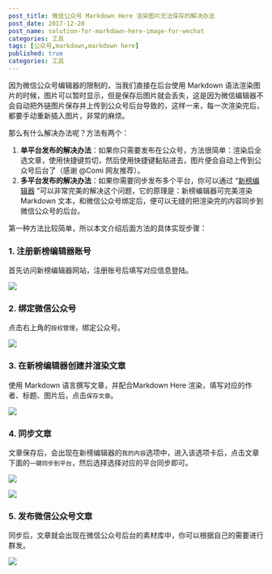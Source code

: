 ```yaml
---
post_title: 微信公众号 Markdown Here 渲染图片无法保存的解决办法
post_date: 2017-12-20
post_name: solution-for-markdown-here-image-for-wechat
categories: 工具
tags: [公众号,markdown,markdown here]
published: true
categories: 工具
---
```


因为微信公众号编辑器的限制的，当我们直接在后台使用 Markdown 语法渲染图片的时候，图片可以暂时显示，但是保存后图片就会丢失，这是因为微信编辑器不会自动把外链图片保存并上传到公众号后台导致的，这样一来，每一次渲染完后，都要手动重新插入图片，非常的麻烦。

那么有什么解决办法呢？方法有两个：

1. **单平台发布的解决办法**：如果你只需要发布在公众号，方法很简单：渲染后全选文章，使用快捷键剪切，然后使用快捷键黏贴进去，图片便会自动上传到公众号后台了（感谢 @Comi 网友推荐）。
2. **多平台发布的解决办法**：如果你需要同步发布多个平台，你可以通过 “[新榜编辑器](https://edit.newrank.cn/) ”可以非常完美的解决这个问题，它的原理是：新榜编辑器可完美渲染 Markdown 文本，和微信公众号绑定后，便可以无缝的把渲染完的内容同步到微信公众号的后台。

第一种方法比较简单，所以本文介绍后面方法的具体实现步骤：

### 1. 注册新榜编辑器账号

首先访问新榜编辑器网站，注册账号后填写对应信息登陆。

![](http://cdn.bpteach.com/17-12-20/33872591.jpg)

### 2. 绑定微信公众号

点击右上角的`授权管理`，绑定公众号。

![](http://cdn.bpteach.com/17-12-20/9415306.jpg)

### 3. 在新榜编辑器创建并渲染文章

使用 Markdown 语言撰写文章，并配合Markdown Here 渲染，填写对应的作者、标题、图片后，点击`保存文章`。

![](http://cdn.bpteach.com/17-12-20/76517349.jpg)

### 4. 同步文章

文章保存后，会出现在新榜编辑器的`我的内容`选项中，进入该选项卡后，点击文章下面的`一键同步到平台`，然后选择选择对应的平台同步即可。

![](http://cdn.bpteach.com/17-12-20/85653617.jpg)

![](http://cdn.bpteach.com/17-12-20/55662905.jpg)

### 5. 发布微信公众号文章

同步后，文章就会出现在微信公众号后台的素材库中，你可以根据自己的需要进行群发。

![](http://cdn.bpteach.com/17-12-20/19207262.jpg)



# 